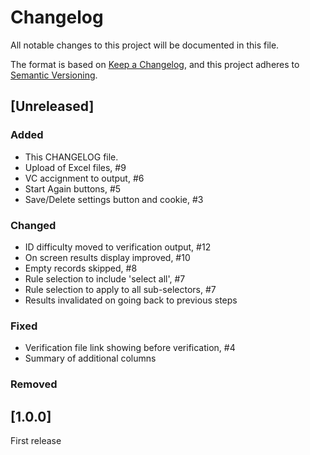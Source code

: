 # Changelog

All notable changes to this project will be documented in this file.

The format is based on [Keep a Changelog](https://keepachangelog.com/en/1.1.0/),
and this project adheres to [Semantic Versioning](https://semver.org/spec/v2.0.0.html).

## [Unreleased]

### Added

- This CHANGELOG file.
- Upload of Excel files, #9
- VC accignment to output, #6
- Start Again buttons, #5
- Save/Delete settings button and cookie, #3

### Changed

- ID difficulty moved to verification output, #12
- On screen results display improved, #10
- Empty records skipped, #8
- Rule selection to include 'select all', #7
- Rule selection to apply to all sub-selectors, #7
- Results invalidated on going back to previous steps

### Fixed
- Verification file link showing before verification, #4
- Summary of additional columns

### Removed

## [1.0.0]

First release
